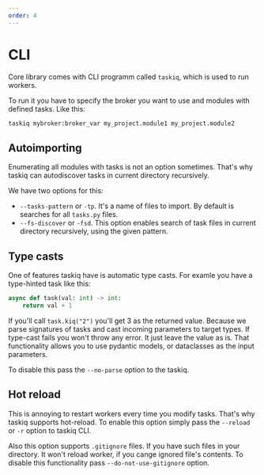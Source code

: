 ```yaml
---
order: 4
---
```


# CLI

Core library comes with CLI programm called `taskiq`, which is used to run workers.

To run it you have to specify the broker you want to use and modules with defined tasks.
Like this:

```bash
taskiq mybroker:broker_var my_project.module1 my_project.module2
```

## Autoimporting

Enumerating all modules with tasks is not an option sometimes.
That's why taskiq can autodiscover tasks in current directory recursively.

We have two options for this:
* `--tasks-pattern` or `-tp`.
    It's a name of files to import. By default is searches for all `tasks.py` files.
* `--fs-discover` or `-fsd`. This option enables search of task files in current directory recursively, using the given pattern.


## Type casts

One of features taskiq have is automatic type casts. For examle you have a type-hinted task like this:
```python
async def task(val: int) -> int:
    return val + 1
```

If you'll call `task.kiq("2")` you'll get 3 as the returned value. Because we parse signatures of tasks and cast incoming parameters to target types.
If type-cast fails you won't throw any error. It just leave the value as is. That functionality allows you to use pydantic models, or
dataclasses as the input parameters.

To disable this pass the `--no-parse` option to the taskiq.

## Hot reload

This is annoying to restart workers every time you modify tasks. That's why taskiq supports hot-reload.
To enable this option simply pass the `--reload` or `-r` option to taskiq CLI.

Also this option supports `.gitignore` files. If you have such files in your directory. It won't reload worker,
if you cange ignored file's contents. To disable this functionality pass `--do-not-use-gitignore` option.
